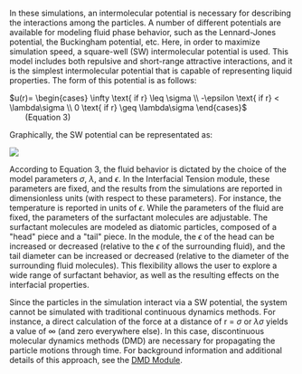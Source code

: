 
In these simulations, an intermolecular potential is necessary for describing the interactions among the particles.  A number of different potentials are available for modeling fluid phase behavior, such as the Lennard-Jones potential, the Buckingham potential, etc.  Here, in order to maximize simulation speed, a square-well (SW) intermolecular potential is used.  This model includes both repulsive and short-range attractive interactions, and it is the simplest intermolecular potential that is capable of representing liquid properties.  The form of this potential is as follows:




$u(r)=
\begin{cases}
  \infty \text{ if r} \leq \sigma \\
 -\epsilon \text{ if r} < \lambda\sigma \\
  0 \text{ if r} \geq \lambda\sigma
\end{cases}$ &nbsp;&nbsp;&nbsp;&nbsp;&nbsp;&nbsp;&nbsp;(Equation 3)


Graphically, the SW potential can be representated as:


![](./Potential.gif)


According to Equation 3, the fluid behavior is dictated by the choice of the model parameters $\sigma$, $\lambda$, and $\epsilon$.  In the Interfacial Tension module, these parameters are fixed, and the results from the simulations are reported in dimensionless units (with respect to these parameters).  For instance, the temperature is reported in units of $\epsilon$.  While the parameters of the fluid are fixed, the parameters of the surfactant molecules are adjustable.  The surfactant molecules are modeled as diatomic particles, composed of a "head" piece and a "tail" piece.  In the module, the $\epsilon$ of the head can be increased or decreased (relative to the $\epsilon$ of the surrounding fluid), and the tail diameter can be increased or decreased (relative to the diameter of the surrounding fluid molecules).  This flexibility allows the user to explore a wide range of surfactant behavior, as well as the resulting effects on the interfacial properties.





Since the particles in the simulation interact via a SW potential, the system cannot be simulated with traditional continuous dynamics methods.  For instance, a direct calculation of the force at a distance of r = $\sigma$ or $\lambda\sigma$ yields a value of $\infty$ (and zero everywhere else).  In this case, discontinuous molecular dynamics methods (DMD) are necessary for propagating the particle motions through time.  For background information and additional details of this approach, see the [DMD Module](http://rheneas.eng.buffalo.edu/wiki/DMD).
